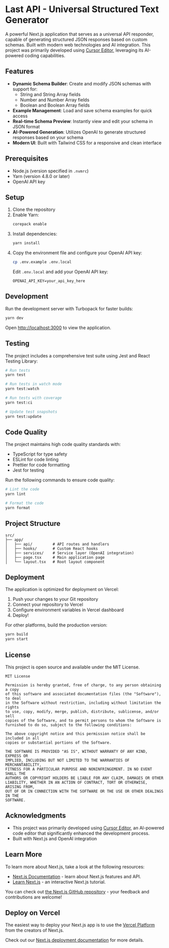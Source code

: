 # Last API - Universal Structured Text Generator

A powerful Next.js application that serves as a universal API responder, capable of generating structured JSON responses based on custom schemas. Built with modern web technologies and AI integration. This project was primarily developed using [Cursor Editor](https://cursor.com), leveraging its AI-powered coding capabilities.

## Features

- **Dynamic Schema Builder**: Create and modify JSON schemas with support for:
  - String and String Array fields
  - Number and Number Array fields
  - Boolean and Boolean Array fields
- **Example Management**: Load and save schema examples for quick access
- **Real-time Schema Preview**: Instantly view and edit your schema in JSON format
- **AI-Powered Generation**: Utilizes OpenAI to generate structured responses based on your schema
- **Modern UI**: Built with Tailwind CSS for a responsive and clean interface

## Prerequisites

- Node.js (version specified in `.nvmrc`)
- Yarn (version 4.8.0 or later)
- OpenAI API key

## Setup

1. Clone the repository
2. Enable Yarn:
   ```bash
   corepack enable
   ```
3. Install dependencies:
   ```bash
   yarn install
   ```
4. Copy the environment file and configure your OpenAI API key:
   ```bash
   cp .env.example .env.local
   ```
   Edit `.env.local` and add your OpenAI API key:
   ```
   OPENAI_API_KEY=your_api_key_here
   ```

## Development

Run the development server with Turbopack for faster builds:

```bash
yarn dev
```

Open [http://localhost:3000](http://localhost:3000) to view the application.

## Testing

The project includes a comprehensive test suite using Jest and React Testing Library:

```bash
# Run tests
yarn test

# Run tests in watch mode
yarn test:watch

# Run tests with coverage
yarn test:ci

# Update test snapshots
yarn test:update
```

## Code Quality

The project maintains high code quality standards with:

- TypeScript for type safety
- ESLint for code linting
- Prettier for code formatting
- Jest for testing

Run the following commands to ensure code quality:

```bash
# Lint the code
yarn lint

# Format the code
yarn format
```

## Project Structure

```
src/
├── app/
│   ├── api/         # API routes and handlers
│   ├── hooks/       # Custom React hooks
│   ├── services/    # Service layer (OpenAI integration)
│   ├── page.tsx     # Main application page
│   └── layout.tsx   # Root layout component
```

## Deployment

The application is optimized for deployment on Vercel:

1. Push your changes to your Git repository
2. Connect your repository to Vercel
3. Configure environment variables in Vercel dashboard
4. Deploy!

For other platforms, build the production version:

```bash
yarn build
yarn start
```

## License

This project is open source and available under the MIT License.

```
MIT License

Permission is hereby granted, free of charge, to any person obtaining a copy
of this software and associated documentation files (the "Software"), to deal
in the Software without restriction, including without limitation the rights
to use, copy, modify, merge, publish, distribute, sublicense, and/or sell
copies of the Software, and to permit persons to whom the Software is
furnished to do so, subject to the following conditions:

The above copyright notice and this permission notice shall be included in all
copies or substantial portions of the Software.

THE SOFTWARE IS PROVIDED "AS IS", WITHOUT WARRANTY OF ANY KIND, EXPRESS OR
IMPLIED, INCLUDING BUT NOT LIMITED TO THE WARRANTIES OF MERCHANTABILITY,
FITNESS FOR A PARTICULAR PURPOSE AND NONINFRINGEMENT. IN NO EVENT SHALL THE
AUTHORS OR COPYRIGHT HOLDERS BE LIABLE FOR ANY CLAIM, DAMAGES OR OTHER
LIABILITY, WHETHER IN AN ACTION OF CONTRACT, TORT OR OTHERWISE, ARISING FROM,
OUT OF OR IN CONNECTION WITH THE SOFTWARE OR THE USE OR OTHER DEALINGS IN THE
SOFTWARE.
```

## Acknowledgments

- This project was primarily developed using [Cursor Editor](https://cursor.com), an AI-powered code editor that significantly enhanced the development process.
- Built with Next.js and OpenAI integration

## Learn More

To learn more about Next.js, take a look at the following resources:

- [Next.js Documentation](https://nextjs.org/docs) - learn about Next.js features and API.
- [Learn Next.js](https://nextjs.org/learn) - an interactive Next.js tutorial.

You can check out [the Next.js GitHub repository](https://github.com/vercel/next.js) - your feedback and contributions are welcome!

## Deploy on Vercel

The easiest way to deploy your Next.js app is to use the [Vercel Platform](https://vercel.com/new?utm_medium=default-template&filter=next.js&utm_source=create-next-app&utm_campaign=create-next-app-readme) from the creators of Next.js.

Check out our [Next.js deployment documentation](https://nextjs.org/docs/app/building-your-application/deploying) for more details.
